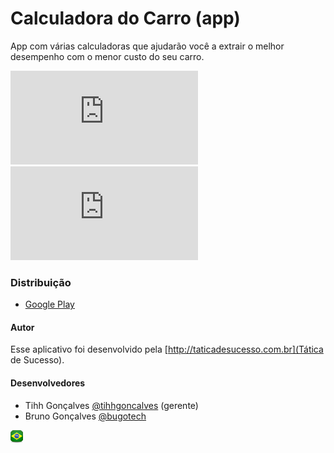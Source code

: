 
 
 
# Calculadora do Carro (app)
App com várias calculadoras que ajudarão você a extrair o melhor desempenho com o menor custo do seu carro.

[![Versão](http://app.tiago.art.br/flags/version.php?path=tihhgoncalves/calculadoradocarro)](#)
[![Size](http://app.tiago.art.br/flags/size.php?path=tihhgoncalves/calculadoradocarro)](#)

### Distribuição
 - [Google Play](https://play.google.com/store/apps/details?id=br.com.taticadesucesso.calculadoradocarro)

#### Autor

Esse aplicativo foi desenvolvido pela [http://taticadesucesso.com.br](Tática de Sucesso).

#### Desenvolvedores
 - Tihh Gonçalves [@tihhgoncalves](https://github.com/tihhgoncalves) (gerente)
 - Bruno Gonçalves [@bugotech](https://github.com/bugotech)


![MadeInBrazil](https://raw.githubusercontent.com/tihhgoncalves/calculadoradocarro/master/doc/br.png)

